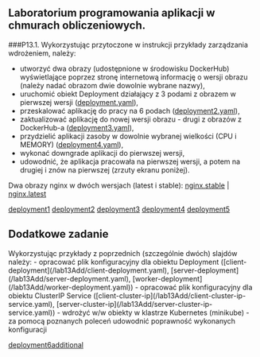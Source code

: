 <h2>Laboratorium programowania aplikacji w chmurach obliczeniowych.</h2>

###P13.1. Wykorzystując przytoczone w instrukcji przykłady zarządzania wdrożeniem, należy:
- utworzyć dwa obrazy (udostępnione w środowisku DockerHub) wyświetlające poprzez stronę internetową informację o wersji obrazu (należy nadać obrazom dwie dowolnie wybrane nazwy),
- uruchomić obiekt Deployment działający z 3 podami z obrazem w pierwszej wersji ([deployment.yaml](/deployment.yaml)),
- przeskalować aplikację do pracy na 6 podach ([deployment2.yaml](/deployment2.yaml)),
- zaktualizować aplikację do nowej wersji obrazu - drugi z obrazów z DockerHub-a ([deployment3.yaml](/deployment3.yaml)),
- przydzielić aplikacji zasoby w dowolnie wybranej wielkości (CPU i MEMORY) ([deployment4.yaml](/deployment4.yaml)),
- wykonać downgrade aplikacji do pierwszej wersji,
- udowodnić, że aplikacja pracowała na pierwszej wersji, a potem na drugiej i znów na pierwszej (zrzuty ekranu poniżej).

Dwa obrazy nginx w dwóch wersjach (latest i stable):
[nginx.stable](https://hub.docker.com/layers/232832274/michalnurz/labox/nginx.stable/images/sha256-62accd5c832bf46871dfd604f86db86a8d2e0e9e4a376c4a05469718a56702d4?context=repo) |
[nginx.latest](https://hub.docker.com/layers/232832506/michalnurz/labox/nginx.latest/images/sha256-25dedae0aceb6b4fe5837a0acbacc6580453717f126a095aa05a3c6fcea14dd4?context=repo)

[deployment1](/images/deployment1.PNG)
[deployment2](/images/deployment2.PNG)
[deployment3](/images/deployment3.PNG)
[deployment4](/images/deployment4.PNG)
[deployment5](/images/deployment5.PNG)


<h2>Dodatkowe zadanie</h2>
Wykorzystując przykłady z poprzednich (szczególnie dwóch) slajdów należy:
- opracować plik konfiguracyjny dla obiektu Deployment ([client-deployment](/lab13Add/client-deployment.yaml), [server-deployment](/lab13Add/server-deployment.yaml), [worker-deployment](/lab13Add/worker-deployment.yaml))
- opracować plik konfiguracyjny dla obiektu ClusterIP Service ([client-cluster-ip](/lab13Add/client-cluster-ip-service.yaml), [server-cluster-ip](/lab13Add/server-cluster-ip-service.yaml))
- wdrożyć w/w obiekty w klastrze Kubernetes (minikube)
- za pomocą poznanych poleceń udowodnić poprawność wykonanych konfiguracji

[deployment6additional](/images/deployment6additional.PNG)